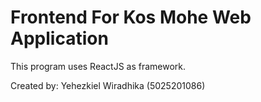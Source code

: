 # Frontend For Kos Mohe Web Application

This program uses ReactJS as framework.

Created by: Yehezkiel Wiradhika (5025201086)
